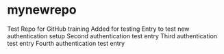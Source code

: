 # mynewrepo
Test Repo for GitHub training
Added for testing
Entry to test new authentication setup
Second authentication test entry
Third authentication test entry
Fourth authentication test entry

